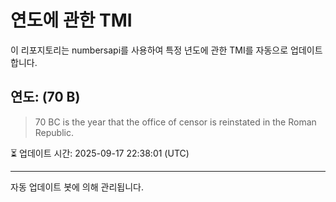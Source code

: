 
# 연도에 관한 TMI

이 리포지토리는 numbersapi를 사용하여 특정 년도에 관한 TMI를 자동으로 업데이트합니다.

## 연도: (70 B)
> 70 BC is the year that the office of censor is reinstated in the Roman Republic.

⏳ 업데이트 시간: 2025-09-17 22:38:01 (UTC)

---
자동 업데이트 봇에 의해 관리됩니다.
